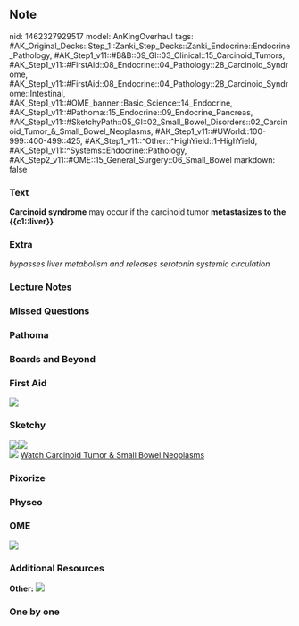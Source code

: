 ## Note
nid: 1462327929517
model: AnKingOverhaul
tags: #AK_Original_Decks::Step_1::Zanki_Step_Decks::Zanki_Endocrine::Endocrine_Pathology, #AK_Step1_v11::#B&B::09_GI::03_Clinical::15_Carcinoid_Tumors, #AK_Step1_v11::#FirstAid::08_Endocrine::04_Pathology::28_Carcinoid_Syndrome, #AK_Step1_v11::#FirstAid::08_Endocrine::04_Pathology::28_Carcinoid_Syndrome::Intestinal, #AK_Step1_v11::#OME_banner::Basic_Science::14_Endocrine, #AK_Step1_v11::#Pathoma::15_Endocrine::09_Endocrine_Pancreas, #AK_Step1_v11::#SketchyPath::05_GI::02_Small_Bowel_Disorders::02_Carcinoid_Tumor_&_Small_Bowel_Neoplasms, #AK_Step1_v11::#UWorld::100-999::400-499::425, #AK_Step1_v11::^Other::^HighYield::1-HighYield, #AK_Step1_v11::^Systems::Endocrine::Pathology, #AK_Step2_v11::#OME::15_General_Surgery::06_Small_Bowel
markdown: false

### Text
<div>
  <div>
    <b>Carcinoid</b> <b>syndrome</b> may occur if the carcinoid
    tumor <b>metastasizes</b> <b>to the {{c1::liver}}</b>
  </div>
</div>

### Extra
<i>bypasses liver metabolism and releases serotonin systemic
circulation</i>

### Lecture Notes


### Missed Questions


### Pathoma


### Boards and Beyond


### First Aid
<img src="tmp8TQ_pI.png">

### Sketchy
<div><img src=
"Screen%20Shot%202020-03-12%20at%203.44.41%20PM.JPG"><img src=
"Screen%20Shot%202020-03-12%20at%203.44.47%20PM.JPG"></div><img src="Zoverall%20picture%20(44)_1566160514431.JPG">
<a href=
"https://dashboard.sketchy.com/study/medical/courses/medical-pathophysiology/units/medical-pathophysiology-gi/videos/medical-pathophysiology-gi-small-bowel-disorders-carcinoid-tumor-and-small-bowel-neoplasms?utm_source=anki&utm_medium=partnership&utm_campaign=february_update&utm_content=medical">
Watch Carcinoid Tumor & Small Bowel Neoplasms</a>

### Pixorize


### Physeo


### OME
<div class="ome-widget">
  <a href=
  "https://onlinemeded.org/spa/endocrine?ref=anki"><img src="_OME_AnkiFlashcards_Topic_2.png"></a>
</div>

### Additional Resources
<b>Other:</b> <img src="tmpdrhPPW.png">

### One by one

